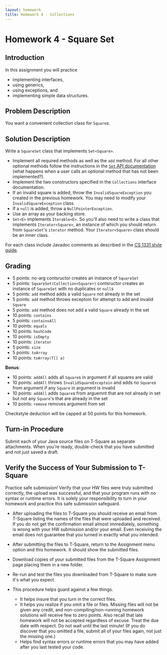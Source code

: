 ```yaml
---
layout: homework
title: Homework 4 - Collections
---
```


# Homework 4 - Square Set

## Introduction

In this assignment you will practice

- implementing interfaces,
- using generics,
- using exceptions, and
- implementing simple data structures.

## Problem Description

You want a convenient collection class for `Square`s.

## Solution Description

Write a `SquareSet` class that implements `Set<Square>`.

- Implement all required methods as well as the `add` method. For all other optional methods follow the instructions in the [`Set` API documentation](https://docs.oracle.com/javase/8/docs/api/java/util/Set.html) (what happens when a user calls an optional method that has not been implemented?).
- Implement the two constructors specified in the `Collections` interface documentation.
- If an invalid square is added, throw the `InvalidSquareException` you created in the previous homework. You may need to modify your `InvalidSquareException` class.
- If a `null` is added, throw a `NullPointerException`.
- Use an array as your backing store.
- `Set<E>` implements `Iterable<E>`. So you'll also need to write a class that implements `Iterator<Square>`, an instance of which you should return from `SquareSet`'s `iterator` method. Your `Iterator<Square>` class should be an inner class.

For each class include Javadoc comments as described in the [CS 1331 style guide](../../cs1331-style-guide.html).

## Grading

-  5 points: no-arg contsructor creates an instance of `SquareSet`
-  5 points: `SquareSet(Collection<Square>)` contsructor creates an instance of `SquareSet` with no duplicates or `null`s
-  5 points: `add` method adds a valid `Square` not already in the set
-  5 points: `add` method throws exceptoin for attempt to add and invalid `Square`
-  5 points: `add` method does not add a valid `Square` already in the set
- 10 points: `contains`
-  5 points: `containsAll`
- 10 points: `equals`
- 10 points: `hashCode`
- 10 points: `isEmpty`
- 10 points: `iterator`
-  5 points: `size`
-  5 points: `toArray`
- 10 points: `toArray(T[] a)`

**Bonus**:

- 10 points: `addAll` adds all `Square`s in argument if all squares are valid
- 10 points: `addAll` throws `InvalidSquareExceptoin` and adds no `Square`s from argument if any `Square` in argument is invalid
- 10 points: `addAll` adds `Square`s from arguemnt that are not already in set but not any `Square`'s that are already in the set
- 10 points: `remove` removes argument from set

Checkstyle deduction will be capped at 50 points for this homework.

## Turn-in Procedure

Submit each of your Java source files on T-Square as separate attachments.  When you're ready, double-check that you have submitted and not just saved a draft.

## Verify the Success of Your Submission to T-Square

Practice safe submission! Verify that your HW files were truly submitted correctly, the upload was successful, and that your program runs with no syntax or runtime errors. It is solely your responsibility to turn in your homework and practice this safe submission safeguard.

- After uploading the files to T-Square you should receive an email from T-Square listing the names of the files that were uploaded and received. If you do not get the confirmation email almost immediately, something is wrong with your HW submission and/or your email. Even receiving the email does not guarantee that you turned in exactly what you intended.
- After submitting the files to T-Square, return to the Assignment menu option and this homework. It should show the submitted files.
- Download copies of your submitted files from the T-Square Assignment page placing them in a new folder.
- Re-run and test the files you downloaded from T-Square to make sure it's what you expect.
- This procedure helps guard against a few things.

    - It helps insure that you turn in the correct files.
    - It helps you realize if you omit a file or files. Missing files will not be given any credit, and non-compiling/non-running homework solutions will receive few to zero points. Also recall that late homework will not be accepted regardless of excuse. Treat the due date with respect.  Do not wait until the last minute!
(If you do discover that you omitted a file, submit all of your files again, not just the missing one.)
    - Helps find syntax errors or runtime errors that you may have added after you last tested your code.
